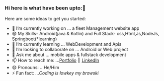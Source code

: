### Hi here is what have been upto:👋


Here are some ideas to get you started:

- 🔭 I’m currently working on ... a fleet Management website app
- 😎 My Skills-  Android(java & Kotlin) and Full Stack- css,Html,Js,NodeJs, Springboot(*learning)
- 🌱 I’m currently learning ... WebDevelopment and Apis
- 👯 I’m looking to collaborate on ... Android or Web project
- 💬 Ask me about ... mobile apps & fullstack development
- 📫 How to reach me: ...<a target="_blank" href="https://65608c8a58dbf30e78d57bd1--taupe-truffle-fb0f55.netlify.app/">Portfolio</a> || <a target="_blank" href="https://www.linkedin.com/in/alex-gitari-766053228">LinkedIn</a>
- 😄 Pronouns: ...He/Him
- ⚡ Fun fact: ...<i>Coding is lowkey my browski</i>

